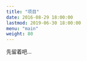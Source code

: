 ```yaml
---
title: "项目"
date: 2016-08-29 18:00:00
lastmod: 2019-06-30 18:00:00
menu: "main"
weight: 80
---
```


先留着吧...
